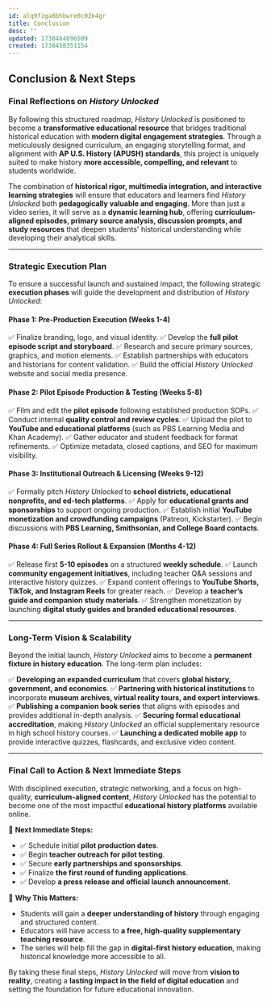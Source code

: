 ```yaml
---
id: alq9fzga8bhbwre0c02k4gr
title: Conclusion
desc: ''
updated: 1738464896509
created: 1738458351154
---
```

## **Conclusion & Next Steps**

### **Final Reflections on *History Unlocked***

By following this structured roadmap, *History Unlocked* is positioned to become a **transformative educational resource** that bridges traditional historical education with **modern digital engagement strategies**. Through a meticulously designed curriculum, an engaging storytelling format, and alignment with **AP U.S. History (APUSH) standards**, this project is uniquely suited to make history **more accessible, compelling, and relevant** to students worldwide.

The combination of **historical rigor, multimedia integration, and interactive learning strategies** will ensure that educators and learners find *History Unlocked* both **pedagogically valuable and engaging**. More than just a video series, it will serve as a **dynamic learning hub**, offering **curriculum-aligned episodes, primary source analysis, discussion prompts, and study resources** that deepen students' historical understanding while developing their analytical skills.

---

### **Strategic Execution Plan**

To ensure a successful launch and sustained impact, the following strategic **execution phases** will guide the development and distribution of *History Unlocked*:

#### **Phase 1: Pre-Production Execution** (Weeks 1-4)
✅ Finalize branding, logo, and visual identity.
✅ Develop the **full pilot episode script and storyboard**.
✅ Research and secure primary sources, graphics, and motion elements.
✅ Establish partnerships with educators and historians for content validation.
✅ Build the official *History Unlocked* website and social media presence.

#### **Phase 2: Pilot Episode Production & Testing** (Weeks 5-8)
✅ Film and edit the **pilot episode** following established production SOPs.
✅ Conduct internal **quality control and review cycles**.
✅ Upload the pilot to **YouTube and educational platforms** (such as PBS Learning Media and Khan Academy).
✅ Gather educator and student feedback for format refinements.
✅ Optimize metadata, closed captions, and SEO for maximum visibility.

#### **Phase 3: Institutional Outreach & Licensing** (Weeks 9-12)
✅ Formally pitch *History Unlocked* to **school districts, educational nonprofits, and ed-tech platforms**.
✅ Apply for **educational grants and sponsorships** to support ongoing production.
✅ Establish initial **YouTube monetization and crowdfunding campaigns** (Patreon, Kickstarter).
✅ Begin discussions with **PBS Learning, Smithsonian, and College Board contacts**.

#### **Phase 4: Full Series Rollout & Expansion** (Months 4-12)
✅ Release first **5-10 episodes** on a structured **weekly schedule**.
✅ Launch **community engagement initiatives**, including teacher Q&A sessions and interactive history quizzes.
✅ Expand content offerings to **YouTube Shorts, TikTok, and Instagram Reels** for greater reach.
✅ Develop a **teacher’s guide and companion study materials**.
✅ Strengthen monetization by launching **digital study guides and branded educational resources**.

---

### **Long-Term Vision & Scalability**

Beyond the initial launch, *History Unlocked* aims to become a **permanent fixture in history education**. The long-term plan includes:

✅ **Developing an expanded curriculum** that covers **global history, government, and economics**.
✅ **Partnering with historical institutions** to incorporate **museum archives, virtual reality tours, and expert interviews**.
✅ **Publishing a companion book series** that aligns with episodes and provides additional in-depth analysis.
✅ **Securing formal educational accreditation**, making *History Unlocked* an official supplementary resource in high school history courses.
✅ **Launching a dedicated mobile app** to provide interactive quizzes, flashcards, and exclusive video content.

---

### **Final Call to Action & Next Immediate Steps**

With disciplined execution, strategic networking, and a focus on high-quality, **curriculum-aligned content**, *History Unlocked* has the potential to become one of the most impactful **educational history platforms** available online.

🔹 **Next Immediate Steps:**
- ✅ Schedule initial **pilot production dates**.
- ✅ Begin **teacher outreach for pilot testing**.
- ✅ Secure **early partnerships and sponsorships**.
- ✅ Finalize **the first round of funding applications**.
- ✅ Develop **a press release and official launch announcement**.

🔹 **Why This Matters:**
- Students will gain a **deeper understanding of history** through engaging and structured content.
- Educators will have access to **a free, high-quality supplementary teaching resource**.
- The series will help fill the gap in **digital-first history education**, making historical knowledge more accessible to all.

By taking these final steps, *History Unlocked* will move from **vision to reality**, creating a **lasting impact in the field of digital education** and setting the foundation for future educational innovation.
